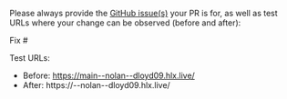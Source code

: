 Please always provide the [GitHub issue(s)](../issues) your PR is for, as well as test URLs where your change can be observed (before and after):

Fix #<gh-issue-id>

Test URLs:
- Before: https://main--nolan--dloyd09.hlx.live/
- After: https://<branch>--nolan--dloyd09.hlx.live/
